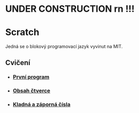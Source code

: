 # UNDER CONSTRUCTION rn !!!

# Scratch
Jedná se o blokový programovací jazyk vyvinut na MIT.

## Cvičení
- ### [První program](https://github.com/jaywor1/scratch/blob/main/cvi%C4%8Den%C3%AD/01-prvn%C3%AD_program/zad%C3%A1n%C3%AD.md)

- ### [Obsah čtverce](https://github.com/jaywor1/scratch/blob/main/cvi%C4%8Den%C3%AD/03-obsah_%C4%8Dtverce/zad%C3%A1n%C3%AD.md)

- ### [Kladná a záporná čísla](https://github.com/jaywor1/scratch/blob/main/cvi%C4%8Den%C3%AD/04-kladn%C3%A1_a_z%C3%A1porn%C3%A1_%C4%8D%C3%ADsla/zad%C3%A1n%C3%AD.md)